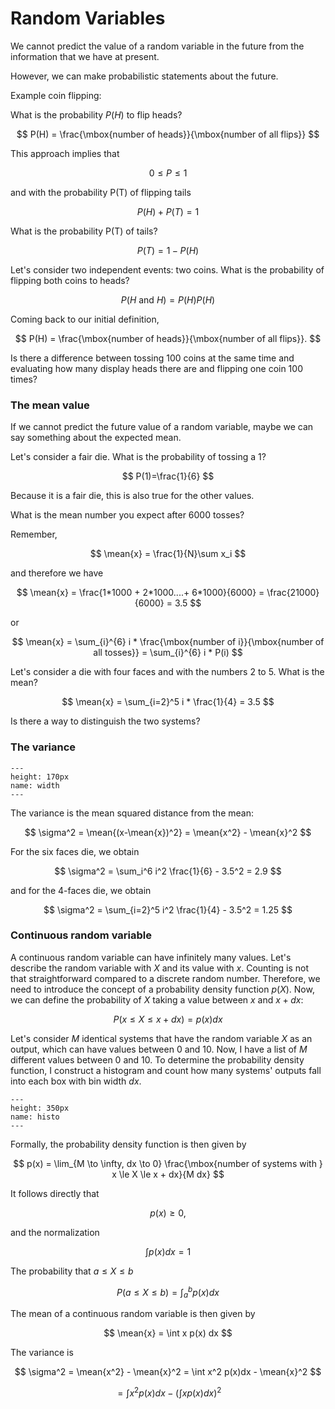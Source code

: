 # Random Variables

We cannot predict the value of a random variable in the future from the information that we have at present.

However, we can make probabilistic statements about the future.

Example coin flipping:

What is the probability $P(H)$ to flip heads?

$$
P(H) = \frac{\mbox{number of heads}}{\mbox{number of all flips}}
$$

This approach implies that

$$
0 \le P \le 1
$$

and with the probability P(T) of flipping tails

$$
P(H) + P(T) = 1
$$

What is the probability P(T) of tails?

$$
P(T) = 1-P(H)
$$


Let's consider two independent events: two coins. What is the probability of flipping both coins to heads?

$$
P(H \mbox{ and } H) = P(H)P(H)
$$

Coming back to our initial definition,

$$
P(H) = \frac{\mbox{number of heads}}{\mbox{number of all flips}}.
$$

Is there a difference between tossing 100 coins at the same time and evaluating how many display heads there are and flipping one coin 100 times?


### The mean value

If we cannot predict the future value of a random variable, maybe we can say something about the expected mean.

Let's consider a fair die. What is the probability of tossing a $1$?

$$
P(1)=\frac{1}{6}
$$

Because it is a fair die, this is also true for the other values. 

What is the mean number you expect after 6000 tosses?

Remember,

$$
\mean{x} = \frac{1}{N}\sum x_i
$$

and therefore we have

$$
\mean{x} = \frac{1*1000 + 2*1000....+ 6*1000}{6000} = \frac{21000}{6000} = 3.5 
$$

or

$$
\mean{x} = \sum_{i}^{6} i * \frac{\mbox{number of i}}{\mbox{number of all tosses}} = \sum_{i}^{6} i * P(i)  
$$

Let's consider a die with four faces and with the numbers 2 to 5. What is the mean?

$$
\mean{x} = \sum_{i=2}^5 i * \frac{1}{4} = 3.5
$$

Is there a way to distinguish the two systems?

### The variance

```{figure} width.png
---
height: 170px
name: width
---
```

The variance is the mean squared distance from the mean:

$$
\sigma^2 = \mean{(x-\mean{x})^2} = \mean{x^2} - \mean{x}^2
$$

For the six faces die, we obtain

$$
\sigma^2 = \sum_i^6 i^2 \frac{1}{6} - 3.5^2 = 2.9
$$

and for the 4-faces die, we obtain

$$
\sigma^2 = \sum_{i=2}^5 i^2 \frac{1}{4} - 3.5^2 = 1.25
$$


### Continuous random variable

A continuous random variable can have infinitely many values. Let's describe the random variable with $X$ and its value with $x$. Counting is not that straightforward compared to a discrete random number. Therefore, we need to introduce the concept of a probability density function $p(X)$. Now, we can define the probability of $X$ taking a value between $x$ and $x+dx$:

$$
P(x \le X \le x + dx) = p(x)dx
$$

Let's consider $M$ identical systems that have the random variable $X$ as an output, which can have values between $0$ and $10$. Now, I have a list of $M$ different values between $0$ and $10$. To determine the probability density function, I construct a histogram and count how many systems' outputs fall into each box with bin width $dx$.  

```{figure} histo.png
---
height: 350px
name: histo
---
```

Formally, the probability density function is then given by

$$
p(x) = \lim_{M \to \infty, dx \to 0} \frac{\mbox{number of systems with } x \le X \le x + dx}{M dx}
$$

It follows directly that

$$
p(x) \ge 0,
$$

and the normalization

$$
\int p(x)dx = 1
$$


The probability that $a\le X \le b$

$$
P(a\le X \le b) = \int_a^b p(x)dx
$$

The mean of a continuous random variable is then given by

$$
\mean{x} = \int x p(x) dx
$$

The variance is

$$
\sigma^2 = \mean{x^2} - \mean{x}^2 = \int x^2 p(x)dx - \mean{x}^2
$$

$$
= \int x^2 p(x)dx - \left( \int x p(x) dx \right)^2
$$
